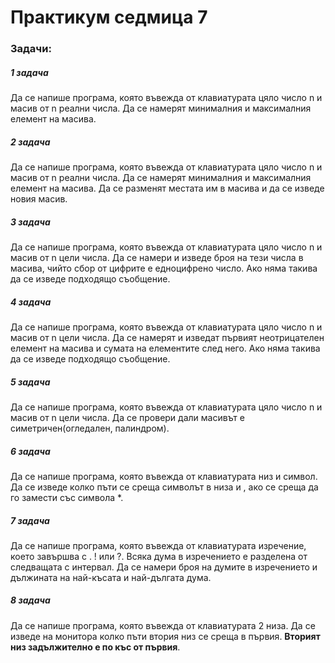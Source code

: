 # Практикум   седмица 7

### Задачи:
##### 1 задача
Да се напише програма, която въвежда от клавиатурата цяло число n и масив  от n реални числа. Да се намерят минималния и максималния елемент на масива.

##### 2 задача
Да се напише програма, която въвежда от клавиатурата цяло число n и масив  от n реални числа. Да се намерят минималния и максималния елемент на масива. Да се разменят местата им в масива и да се изведе новия масив.

##### 3 задача
Да се напише програма, която въвежда от клавиатурата цяло число n и масив  от n цели числа. Да се намери и изведе броя на тези числа в масива, чийто сбор от цифрите е едноцифрено число. Ако няма такива да се изведе подходящо съобщение.

##### 4 задача
Да се напише програма, която въвежда от клавиатурата цяло число n и масив  от n цели числа. Да се намерят и изведат първият неотрицателен елемент на масива  и сумата на елементите след него. Ако няма такива да се изведе подходящо съобщение.

##### 5 задача
Да се напише програма, която въвежда от клавиатурата цяло число n и масив  от n цели числа.  Да се провери дали масивът е симетричен(огледален, палиндром).

##### 6 задача
Да се напише програма, която въвежда от клавиатурата низ и символ. Да се изведе колко пъти се среща символът в низа и , ако се среща да го замести със символа *.

##### 7 задача
Да се напише програма, която въвежда от клавиатурата изречение, което завършва с . ! или ?. Всяка дума в изречението е разделена от следващата с интервал. Да се намери броя на думите в изречението и дължината на най-късата и най-дългата дума.

##### 8 задача
Да се напише програма, която въвежда от клавиатурата 2 низа. Да се изведе на монитора колко пъти втория низ се среща в първия. **Вторият низ задължително е по къс от първия**.
